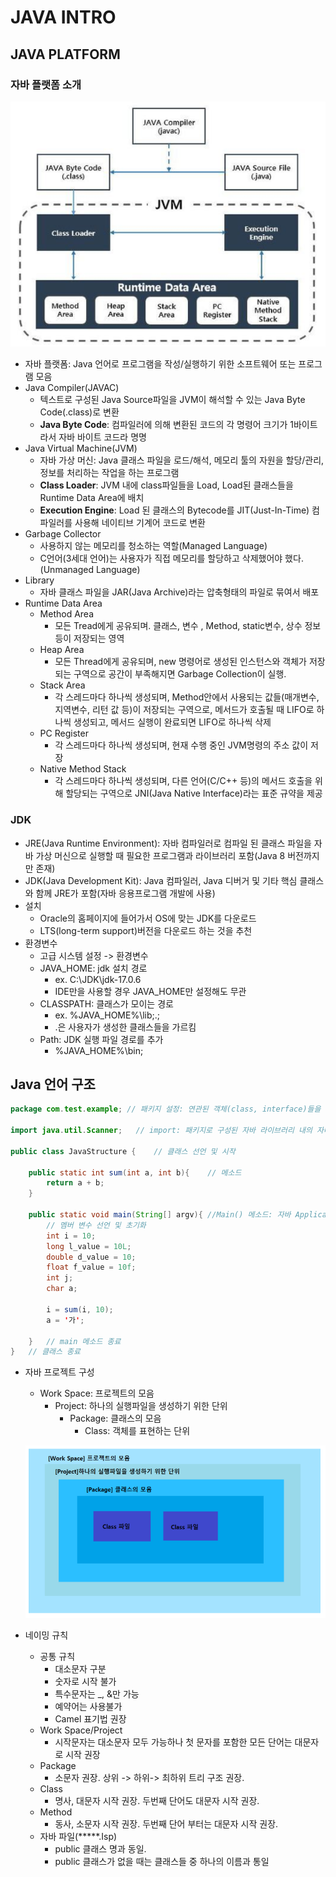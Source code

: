 # JAVA INTRO
## JAVA PLATFORM
### 자바 플랫폼 소개
![img](/images/image18.png)
- 자바 플랫폼: Java 언어로 프로그램을 작성/실행하기 위한 소프트웨어 또는 프로그램 모음
- Java Compiler(JAVAC)
    - 텍스트로 구성된 Java Source파일을 JVM이 해석할 수 있는 Java Byte Code(.class)로 변환
    - **Java Byte Code**: 컴파일러에 의해 변환된 코드의 각 명령어 크기가 1바이트라서 자바 바이트 코드라 명명
- Java Virtual Machine(JVM)
    - 자바 가상 머신: Java 클래스 파일을 로드/해석, 메모리 툴의 자원을 할당/관리, 정보를 처리하는 작업을 하는 프로그램
    - **Class Loader**: JVM 내에 class파일들을 Load, Load된 클래스들을 Runtime Data Area에 배치
    - **Execution Engine**: Load 된 클래스의 Bytecode를 JIT(Just-In-Time) 컴파일러를 사용해 네이티브 기계어 코드로 변환
- Garbage Collector
    - 사용하지 않는 메모리를 청소하는 역할(Managed Language)
    - C언어(3세대 언어)는 사용자가 직접 메모리를 할당하고 삭제했어야 했다.(Unmanaged Language)
- Library
    - 자바 클래스 파일을 JAR(Java Archive)라는 압축형태의 파일로 묶여서 배포
- Runtime Data Area
    - Method Area
        - 모든 Tread에게 공유되며. 클래스, 변수 , Method, static변수, 상수 정보 등이 저장되는 영역
    - Heap Area
        - 모든 Thread에게 공유되며, new 명령어로 생성된 인스턴스와 객체가 저장되는 구역으로 공간이 부족해지면 Garbage Collection이 실행.​
    - Stack Area
        - 각 스레드마다 하나씩 생성되며, Method안에서 사용되는 값들(매개변수, 지역변수, 리턴 값 등)이 저장되는 구역으로,  메서드가 호출될 때 LIFO로 하나씩 생성되고, 메서드 실행이 완료되면 LIFO로 하나씩 삭제​
    - PC Register
        - 각 스레드마다 하나씩 생성되며, 현재 수행 중인 JVM명령의 주소 값이 저장
    - Native Method Stack
        - 각 스레드마다 하나씩 생성되며, 다른 언어(C/C++ 등)의 메서드 호출을 위해 할당되는 구역으로 JNI(Java Native Interface)라는 표준 규약을 제공

### JDK
- JRE(Java Runtime Environment): 자바 컴파일러로 컴파일 된 클래스 파일을 자바 가상 머신으로 실행할 때 필요한 프로그램과 라이브러리 포함(Java 8 버전까지만 존재)
- JDK(Java Development Kit): Java 컴파일러, Java 디버거 및 기타 핵심 클래스와 함께 JRE가 포함(자바 응용프로그램 개발에 사용)
- 설치
    - Oracle의 홈페이지에 들어가서 OS에 맞는 JDK를 다운로드
    - LTS(long-term support)버전을 다운로드 하는 것을 추천
- 환경변수
    - 고급 시스템 설정 -> 환경변수
    - JAVA_HOME: jdk 설치 경로
        - ex. C:\JDK\jdk-17.0.6
        - IDE만을 사용할 경우 JAVA_HOME만 설정해도 무관
    - CLASSPATH: 클래스가 모이는 경로
        - ex. %JAVA_HOME%\lib;.;
        - .은 사용자가 생성한 클래스들을 가르킴
    - Path: JDK 실행 파일 경로를 추가
        - %JAVA_HOME%\bin;​

## Java 언어 구조
```java
package com.test.example; // 패키지 설정: 연관된 객체(class, interface)들을 그룹화하는 명령어로 물리적으로는 디렉토리를 의미

import java.util.Scanner;   // import: 패키지로 구성된 자바 라이브러리 내의 자바 클래스를 가져옴

public class JavaStructure {    // 클래스 선언 및 시작
    
    public static int sum(int a, int b){    // 메소드
        return a + b;
    }

    public static void main(String[] argv){ //Main() 메소드: 자바 Application의 Entry Point로 컴파일 시 정의, 호출하는 메소드 역시 static이어야함.
        // 멤버 변수 선언 및 초기화
        int i = 10;
        long l_value = 10L;
        double d_value = 10;
        float f_value = 10f;
        int j;
        char a;

        i = sum(i, 10);
        a = '가';

    }   // main 메소드 종료
}   // 클래스 종료
```
- 자바 프로젝트 구성
    - Work Space: 프로젝트의 모음
        - Project: 하나의 실행파일을 생성하기 위한 단위
            - Package: 클래스의 모음
                - Class: 객체를 표현하는 단위

    ![img](/images/image23.png)

- 네이밍 규칙
    - 공통 규칙
        - 대소문자 구분
        - 숫자로 시작 불가
        - 특수문자는 _, &만 가능
        - 예약어는 사용불가
        - Camel 표기법 권장
    - Work Space/Project
        - 시작문자는 대소문자 모두 가능하나 첫 문자를 포함한 모든 단어는 대문자로 시작 권장
    - Package
        - 소문자 권장. 상위 -> 하위-> 최하위 트리 구조 권장.
    - Class
        - 명사, 대문자 시작 권장. 두번째 단어도 대문자 시작 권장.
    - Method
        - 동사, 소문자 시작 권장. 두번째 단어 부터는 대문자 시작 권장.
    - 자바 파일(*****.Isp)
        - public 클래스 명과 동일.
        - public 클래스가 없을 때는 클래스들 중 하나의 이름과 통일